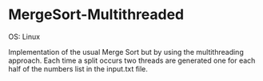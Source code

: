 # MergeSort-Multithreaded

OS: Linux

Implementation of the usual Merge Sort but by using the multithreading approach.
Each time a split occurs two threads are generated one for each half of the numbers list in the input.txt file.
